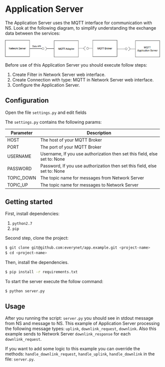 # Application Server

The Application Server uses the MQTT interface for communication with NS.
Look at the following diagram, to simplify understanding the exchange data between the services:

![](/assets/mqtt.png)

Before use of this Application Server you should execute follow steps:
1. Create Filter in Network Server web interface.
2. Create Connection with type: MQTT in Network Server web interface.
3. Configure the Application Server.

## Configuration
Open the file `settings.py` and edit fields

The `settings.py` contains the following params:


| Parameter    | Description                                                                                            |
|--------------|--------------------------------------------------------------------------------------------------------|
| HOST   | The host of your MQTT Broker                                                    |
| PORT  | The port of your MQTT Broker                                                     |
| USERNAME     | Username, If you use authorization then set this field, else set to: None |
| PASSWORD     | Password, If you use authorization then set this field, else set to: None |
| TOPIC\_DOWN  | The topic name for messages from Network Server |
| TOPIC\_UP  | The topic name for messages to Network Server|


## Getting started
First, install dependencies:
1. `python2.7`
2. `pip`

Second step, clone the project:

```bash
$ git clone git@github.com:everynet/app.example.git <project-name>
$ cd <project-name>
```

Then, install the dependencies.

```bash
$ pip install -r requirements.txt
```

To start the server execute the follow command:

```bash
$ python server.py
```

## Usage
After you running the script: `server.py` you should see in stdout message from NS and message to NS.
This example of Application Server processing the following message types: `uplink`, `downlink_request`, `downlink`.
Also this example sends to Network Server `downlink_response` for each `downlink_request`.

If you want to add some logic to this example you can override the methods: `handle_downlink_request`, `handle_uplink`, `handle_downlink` in the file: `server.py`.
